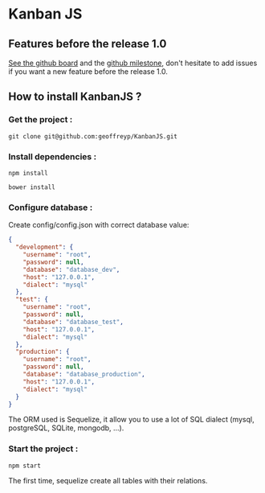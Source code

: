 # Kanban JS

## Features before the release 1.0
 [See the github board](https://github.com/geoffreyp/KanbanJS/projects/1) and the [github milestone](https://github.com/geoffreyp/KanbanJS/milestones), don't hesitate to add issues if you want a new feature before the release 1.0.

## How to install KanbanJS ?
### Get the project :

``` git clone git@github.com:geoffreyp/KanbanJS.git ```

### Install dependencies :

``` npm install ```

``` bower install ```

### Configure database :
Create config/config.json with correct database value:

```json
{
  "development": {
    "username": "root",
    "password": null,
    "database": "database_dev",
    "host": "127.0.0.1",
    "dialect": "mysql"
  },
  "test": {
    "username": "root",
    "password": null,
    "database": "database_test",
    "host": "127.0.0.1",
    "dialect": "mysql"
  },
  "production": {
    "username": "root",
    "password": null,
    "database": "database_production",
    "host": "127.0.0.1",
    "dialect": "mysql"
  }
}
 ```
The ORM used is Sequelize, it allow you to use a lot of
SQL dialect (mysql, postgreSQL, SQLite, mongodb, ...).

### Start the project :

``` npm start ```

The first time, sequelize create all tables with their relations.
